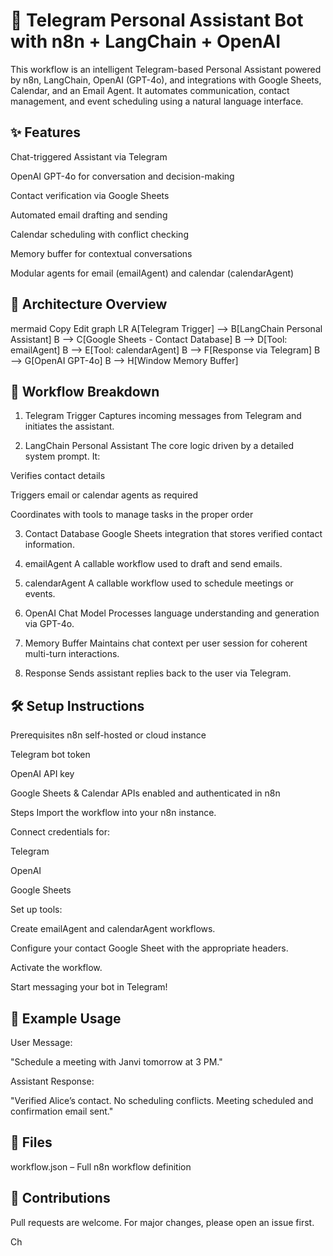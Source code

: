 # 🤖 Telegram Personal Assistant Bot with n8n + LangChain + OpenAI

This workflow is an intelligent Telegram-based Personal Assistant powered by n8n, LangChain, OpenAI (GPT-4o), and integrations with Google Sheets, Calendar, and an Email Agent. It automates communication, contact management, and event scheduling using a natural language interface.

## ✨ Features
Chat-triggered Assistant via Telegram

OpenAI GPT-4o for conversation and decision-making

Contact verification via Google Sheets

Automated email drafting and sending

Calendar scheduling with conflict checking

Memory buffer for contextual conversations

Modular agents for email (emailAgent) and calendar (calendarAgent)

## 🔧 Architecture Overview
mermaid
Copy
Edit
graph LR
A[Telegram Trigger] --> B[LangChain Personal Assistant]
B --> C[Google Sheets - Contact Database]
B --> D[Tool: emailAgent]
B --> E[Tool: calendarAgent]
B --> F[Response via Telegram]
B --> G[OpenAI GPT-4o]
B --> H[Window Memory Buffer]

## 🧠 Workflow Breakdown
1. Telegram Trigger
Captures incoming messages from Telegram and initiates the assistant.

2. LangChain Personal Assistant
The core logic driven by a detailed system prompt. It:

Verifies contact details

Triggers email or calendar agents as required

Coordinates with tools to manage tasks in the proper order

3. Contact Database
Google Sheets integration that stores verified contact information.

4. emailAgent
A callable workflow used to draft and send emails.

5. calendarAgent
A callable workflow used to schedule meetings or events.

6. OpenAI Chat Model
Processes language understanding and generation via GPT-4o.

7. Memory Buffer
Maintains chat context per user session for coherent multi-turn interactions.

8. Response
Sends assistant replies back to the user via Telegram.

## 🛠️ Setup Instructions
Prerequisites
n8n self-hosted or cloud instance

Telegram bot token

OpenAI API key

Google Sheets & Calendar APIs enabled and authenticated in n8n

Steps
Import the workflow into your n8n instance.

Connect credentials for:

Telegram

OpenAI

Google Sheets

Set up tools:

Create emailAgent and calendarAgent workflows.

Configure your contact Google Sheet with the appropriate headers.

Activate the workflow.

Start messaging your bot in Telegram!

## 🧩 Example Usage
User Message:

"Schedule a meeting with Janvi tomorrow at 3 PM."

Assistant Response:

"Verified Alice’s contact. No scheduling conflicts. Meeting scheduled and confirmation email sent."

## 📁 Files
workflow.json – Full n8n workflow definition



## 🤝 Contributions
Pull requests are welcome. For major changes, please open an issue first.















Ch
